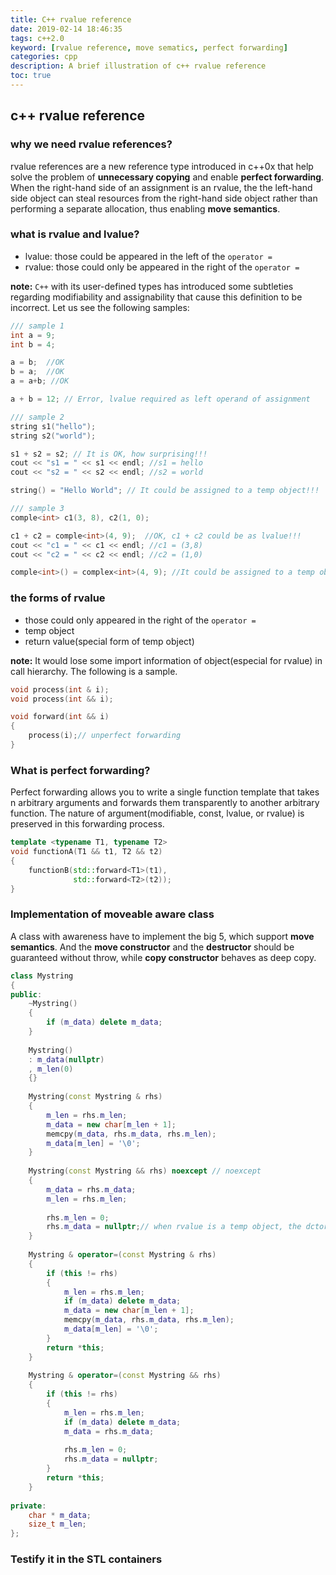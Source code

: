 ```yaml
---
title: C++ rvalue reference
date: 2019-02-14 18:46:35
tags: c++2.0
keyword: [rvalue reference, move sematics, perfect forwarding]
categories: cpp
description: A brief illustration of c++ rvalue reference
toc: true
---
```

## c++ rvalue reference

### why we need rvalue references?

rvalue references are a new reference type introduced in c++0x that help solve the problem of **unnecessary copying** and enable **perfect forwarding**. When the right-hand side of an assignment is an rvalue, the the left-hand side object can steal resources from the right-hand side object rather than performing a separate allocation, thus enabling **move semantics**.
<!--more-->

### what is rvalue and lvalue?

- lvalue: those could be appeared in the left of the `operator =`
- rvalue: those could only be appeared in the right of the `operator =`

**note:** `C++` with its user-defined types has introduced some subtleties regarding modifiability and assignability that cause this definition to be incorrect. Let us see the following samples:

```c++
/// sample 1
int a = 9;
int b = 4;

a = b;	//OK
b = a;	//OK
a = a+b; //OK

a + b = 12; // Error, lvalue required as left operand of assignment

/// sample 2
string s1("hello");
string s2("world");

s1 + s2 = s2; // It is OK, how surprising!!!
cout << "s1 = " << s1 << endl; //s1 = hello
cout << "s2 = " << s2 << endl; //s2 = world

string() = "Hello World"; // It could be assigned to a temp object!!!

/// sample 3
comple<int> c1(3, 8), c2(1, 0);

c1 + c2 = comple<int>(4, 9);  //OK, c1 + c2 could be as lvalue!!!
cout << "c1 = " << c1 << endl; //c1 = (3,8)
cout << "c2 = " << c2 << endl; //c2 = (1,0)

comple<int>() = complex<int>(4, 9); //It could be assigned to a temp object!!!
```

### the forms of rvalue

- those could only appeared in the right of the `operator =`
- temp object
- return value(special form of temp object)

**note:** It would lose some import information of object(especial for rvalue) in call hierarchy. The following is a sample.

```c++
void process(int & i);
void process(int && i);

void forward(int && i)
{
    process(i);// unperfect forwarding
}
```

### What is perfect forwarding?

Perfect forwarding allows you to write a single function template that takes n arbitrary arguments and forwards them transparently to another arbitrary function. The nature of argument(modifiable, const, lvalue, or rvalue) is preserved in this forwarding process. 

```c++
template <typename T1, typename T2>
void functionA(T1 && t1, T2 && t2)
{
    functionB(std::forward<T1>(t1), 
              std::forward<T2>(t2));
}
```

### Implementation of moveable aware class

A  class with awareness have to implement the big 5, which support **move semantics**. And the **move constructor** and the **destructor** should be guaranteed  without throw, while **copy constructor** behaves as deep copy.

```c++
class Mystring
{
public:
    ~Mystring()  
    { 
        if (m_data) delete m_data; 
    }
    
    Mystring() 
    : m_data(nullptr)
    , m_len(0)
    {}
    
    Mystring(const Mystring & rhs)
    {
        m_len = rhs.m_len;
        m_data = new char[m_len + 1];
        memcpy(m_data, rhs.m_data, rhs.m_len);
        m_data[m_len] = '\0';
    }
    
    Mystring(const Mystring && rhs) noexcept // noexcept
    {
        m_data = rhs.m_data;
        m_len = rhs.m_len;
        
        rhs.m_len = 0;
        rhs.m_data = nullptr;// when rvalue is a temp object, the dctor will be called while it leaves the efficetive domain(eg: as a function parameter)
    }
    
    Mystring & operator=(const Mystring & rhs)
    {
        if (this != rhs) 
        {
            m_len = rhs.m_len;
            if (m_data) delete m_data;            
            m_data = new char[m_len + 1];
            memcpy(m_data, rhs.m_data, rhs.m_len);
            m_data[m_len] = '\0';
        }
        return *this;
    }
    
    Mystring & operator=(const Mystring && rhs)
    {
        if (this != rhs)
        {
            m_len = rhs.m_len;
            if (m_data) delete m_data;
          	m_data = rhs.m_data;
         
            rhs.m_len = 0;
            rhs.m_data = nullptr;
        }
        return *this;
    }
 
private:
	char * m_data; 
	size_t m_len;
};
```

### Testify it in the STL containers

